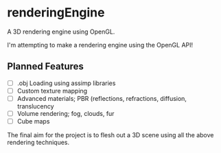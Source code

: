 # renderingEngine
A 3D rendering engine using OpenGL.

I'm attempting to make a rendering engine using the OpenGL API!

Planned Features
--

- [ ] .obj Loading using assimp libraries
- [ ] Custom texture mapping
- [ ] Advanced materials; PBR (reflections, refractions, diffusion, translucency
- [ ] Volume rendering; fog, clouds, fur
- [ ] Cube maps

The final aim for the project is to flesh out a 3D scene using all the above rendering techniques.
